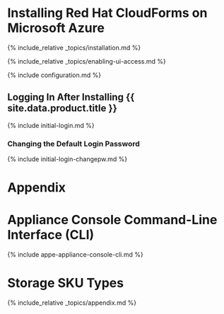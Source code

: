 ---
---

# Installing Red Hat CloudForms on Microsoft Azure

{% include_relative _topics/installation.md %}

{% include_relative _topics/enabling-ui-access.md %}

{% include configuration.md %}

## Logging In After Installing {{ site.data.product.title }}

{% include initial-login.md %}

### Changing the Default Login Password

{% include initial-login-changepw.md %}

# Appendix

# Appliance Console Command-Line Interface (CLI)

{% include appe-appliance-console-cli.md %}

# Storage SKU Types

{% include_relative _topics/appendix.md %}
